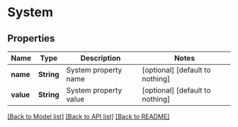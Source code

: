 # System


## Properties
Name | Type | Description | Notes
------------ | ------------- | ------------- | -------------
**name** | **String** | System property name | [optional] [default to nothing]
**value** | **String** | System property value | [optional] [default to nothing]


[[Back to Model list]](../README.md#models) [[Back to API list]](../README.md#api-endpoints) [[Back to README]](../README.md)


